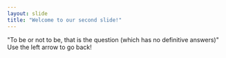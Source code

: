 ```yaml
---
layout: slide
title: "Welcome to our second slide!"
---
```

"To be or not to be, that is the question (which has no definitive answers)"
Use the left arrow to go back!
